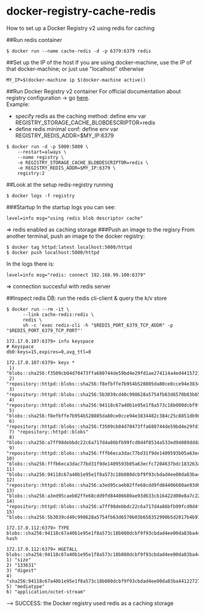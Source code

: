 # docker-registry-cache-redis
How to set up a Docker Registry v2 using redis for caching

##Run redis container
````
$ docker run --name cache-redis -d -p 6379:6379 redis
````

##Set up the IP of the host
If you are using docker-machine, use the IP of that docker-machine; or just use "localhost" otherwise
````
MY_IP=$(docker-machine ip $(docker-machine active))
````
##Run Docker Registry v2 container
For official documentation about registry configuration -> go [here](https://docs.docker.com/registry/configuration/).
<br>Example:
* specify redis as the caching method:  define env var REGISTRY_STORAGE_CACHE_BLOBDESCRIPTOR=redis
* define redis minimal conf: define env var REGISTRY_REDIS_ADDR=$MY_IP:6379
````
$ docker run -d -p 5000:5000 \
	--restart=always \
	--name registry \
	-e REGISTRY_STORAGE_CACHE_BLOBDESCRIPTOR=redis \
	-e REGISTRY_REDIS_ADDR=$MY_IP:6379 \
	registry:2
````  	
##Look at the setup redis-registry running
````
$ docker logs -f registry
````
###Startup
In the startup logs you can see: 
````
level=info msg="using redis blob descriptor cache"
````
=> redis enabled as caching storage
###Push an image to the regisry
From another terminal, push an image to the docker registry:
````
$ docker tag httpd:latest localhost:5000/httpd
$ docker push localhost:5000/httpd
````
In the logs there is: 
````
level=info msg="redis: connect 192.168.99.100:6379"
````
 => connection succesful with redis server

##Inspect redis DB: run the redis cli-client & query the k/v store
````
$ docker run --rm -it \
	  --link cache-redis:redis \
	  redis \
	  sh -c 'exec redis-cli -h "$REDIS_PORT_6379_TCP_ADDR" -p "$REDIS_PORT_6379_TCP_PORT"'
	
172.17.0.107:6379> info keyspace
# Keyspace
db0:keys=15,expires=0,avg_ttl=0

172.17.0.107:6379> keys *
 1) "blobs::sha256:f3509cb04d70473ffa680744de59bd4e29fd1ae274114a4ed4415721c0e714d6"
 2) "repository::httpd::blobs::sha256:f8efbffe7b954b520805da80ce0cce94e3834482c384c25c8851db98696e7f70"
 3) "repository::httpd::blobs::sha256:5b3039cd40c998628a5754fb63d6570b03b658352990b5d2017b4b97db2455dd"
 4) "repository::httpd::blobs::sha256:94118c67a40b1e95e1f8a573c18b080dcbf9f93cbdad4ee00da83ba44122727c"
 5) "blobs::sha256:f8efbffe7b954b520805da80ce0cce94e3834482c384c25c8851db98696e7f70"
 6) "repository::httpd::blobs::sha256:f3509cb04d70473ffa680744de59bd4e29fd1ae274114a4ed4415721c0e714d6"
 7) "repository::httpd::blobs"
 8) "blobs::sha256:a7ff98debbdc22c6a717d4a86bfb99fcd0d4f8534a533ed94089dddaf5c4a94a"
 9) "repository::httpd::blobs::sha256:fffb6eca3dac77bd31f9de1409593b05a63ecfc7204637bdc183263a8379f38e"
10) "blobs::sha256:fffb6eca3dac77bd31f9de1409593b05a63ecfc7204637bdc183263a8379f38e"
11) "blobs::sha256:94118c67a40b1e95e1f8a573c18b080dcbf9f93cbdad4ee00da83ba44122727c"
12) "repository::httpd::blobs::sha256:a3ed95caeb02ffe68cdd9fd84406680ae93d633cb16422d00e8a7c22955b46d4"
13) "blobs::sha256:a3ed95caeb02ffe68cdd9fd84406680ae93d633cb16422d00e8a7c22955b46d4"
14) "repository::httpd::blobs::sha256:a7ff98debbdc22c6a717d4a86bfb99fcd0d4f8534a533ed94089dddaf5c4a94a"
15) "blobs::sha256:5b3039cd40c998628a5754fb63d6570b03b658352990b5d2017b4b97db2455dd"

172.17.0.112:6379> TYPE blobs::sha256:94118c67a40b1e95e1f8a573c18b080dcbf9f93cbdad4ee00da83ba44122727c
hash

172.17.0.112:6379> HGETALL blobs::sha256:94118c67a40b1e95e1f8a573c18b080dcbf9f93cbdad4ee00da83ba44122727c
1) "size"
2) "133631"
3) "digest"
4) "sha256:94118c67a40b1e95e1f8a573c18b080dcbf9f93cbdad4ee00da83ba44122727c"
5) "mediatype"
6) "application/octet-stream"
````
--> SUCCESS: the Docker registry used redis as a caching storage
